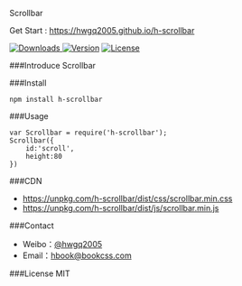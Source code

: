 Scrollbar

Get Start : https://hwgq2005.github.io/h-scrollbar

<p align="left">
<a href="https://www.npmjs.com/package/h-scrollbar"><img src="https://img.shields.io/npm/dt/h-scrollbar.svg" alt="Downloads"> </a><a href="https://www.npmjs.com/package/h-scrollbar"><img src="https://img.shields.io/npm/v/h-scrollbar.svg" alt="Version"></a> <a href="https://www.npmjs.com/package/h-scrollbar"><img src="https://img.shields.io/npm/l/h-scrollbar.svg" alt="License"></a>
</p>

###Introduce
Scrollbar

###Install
```
npm install h-scrollbar  
```

###Usage
```
var Scrollbar = require('h-scrollbar');
Scrollbar({
	id:'scroll',
	height:80
})
```
###CDN

- https://unpkg.com/h-scrollbar/dist/css/scrollbar.min.css
- https://unpkg.com/h-scrollbar/dist/js/scrollbar.min.js

###Contact

- Weibo：[@hwgq2005](http://www.weibo.com/hwgq2005) 
- Email：hbook@bookcss.com

###License
MIT